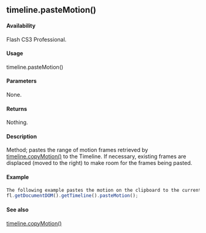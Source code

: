 ## timeline.pasteMotion()

#### Availability

Flash CS3 Professional.

#### Usage

timeline.pasteMotion()

#### Parameters

None.

#### Returns

Nothing.

#### Description

Method; pastes the range of motion frames retrieved by [timeline.copyMotion()](#_bookmark1040) to the Timeline. If necessary, existing frames are displaced (moved to the right) to make room for the frames being pasted.

#### Example

```javascript
The following example pastes the motion on the clipboard to the currently selected frame or playhead location, displacing that frame to the right of the pasted frames:
fl.getDocumentDOM().getTimeline().pasteMotion();

```
#### See also

[timeline.copyMotion()](#_bookmark1040)

